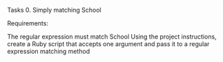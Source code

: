 Tasks
0. Simply matching School

Requirements:

The regular expression must match School
Using the project instructions, create a Ruby script that accepts one argument and pass it to a regular expression matching method
